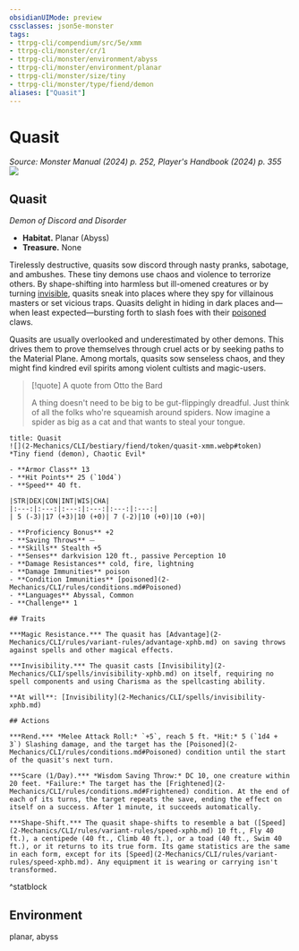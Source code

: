 ```yaml
---
obsidianUIMode: preview
cssclasses: json5e-monster
tags:
- ttrpg-cli/compendium/src/5e/xmm
- ttrpg-cli/monster/cr/1
- ttrpg-cli/monster/environment/abyss
- ttrpg-cli/monster/environment/planar
- ttrpg-cli/monster/size/tiny
- ttrpg-cli/monster/type/fiend/demon
aliases: ["Quasit"]
---
```

# Quasit
*Source: Monster Manual (2024) p. 252, Player's Handbook (2024) p. 355*  
![](2-Mechanics/CLI/books/monster-manual-2025/img/quasit.webp#right)

## Quasit

*Demon of Discord and Disorder*

- **Habitat.** Planar (Abyss)  
- **Treasure.** None  

Tirelessly destructive, quasits sow discord through nasty pranks, sabotage, and ambushes. These tiny demons use chaos and violence to terrorize others. By shape-shifting into harmless but ill-omened creatures or by turning [invisible](2-Mechanics/CLI/rules/conditions.md#Invisible), quasits sneak into places where they spy for villainous masters or set vicious traps. Quasits delight in hiding in dark places and—when least expected—bursting forth to slash foes with their [poisoned](2-Mechanics/CLI/rules/conditions.md#Poisoned) claws.

Quasits are usually overlooked and underestimated by other demons. This drives them to prove themselves through cruel acts or by seeking paths to the Material Plane. Among mortals, quasits sow senseless chaos, and they might find kindred evil spirits among violent cultists and magic-users.

> [!quote] A quote from Otto the Bard  
> 
> A thing doesn't need to be big to be gut-flippingly dreadful. Just think of all the folks who're squeamish around spiders. Now imagine a spider as big as a cat and that wants to steal your tongue.


```ad-statblock
title: Quasit
![](2-Mechanics/CLI/bestiary/fiend/token/quasit-xmm.webp#token)
*Tiny fiend (demon), Chaotic Evil*

- **Armor Class** 13 
- **Hit Points** 25 (`10d4`) 
- **Speed** 40 ft.

|STR|DEX|CON|INT|WIS|CHA|
|:---:|:---:|:---:|:---:|:---:|:---:|
| 5 (-3)|17 (+3)|10 (+0)| 7 (-2)|10 (+0)|10 (+0)|

- **Proficiency Bonus** +2
- **Saving Throws** ⏤
- **Skills** Stealth +5
- **Senses** darkvision 120 ft., passive Perception 10
- **Damage Resistances** cold, fire, lightning
- **Damage Immunities** poison
- **Condition Immunities** [poisoned](2-Mechanics/CLI/rules/conditions.md#Poisoned)
- **Languages** Abyssal, Common
- **Challenge** 1

## Traits

***Magic Resistance.*** The quasit has [Advantage](2-Mechanics/CLI/rules/variant-rules/advantage-xphb.md) on saving throws against spells and other magical effects.

***Invisibility.*** The quasit casts [Invisibility](2-Mechanics/CLI/spells/invisibility-xphb.md) on itself, requiring no spell components and using Charisma as the spellcasting ability.

**At will**: [Invisibility](2-Mechanics/CLI/spells/invisibility-xphb.md)

## Actions

***Rend.*** *Melee Attack Roll:* `+5`, reach 5 ft. *Hit:* 5 (`1d4 + 3`) Slashing damage, and the target has the [Poisoned](2-Mechanics/CLI/rules/conditions.md#Poisoned) condition until the start of the quasit's next turn.

***Scare (1/Day).*** *Wisdom Saving Throw:* DC 10, one creature within 20 feet. *Failure:* The target has the [Frightened](2-Mechanics/CLI/rules/conditions.md#Frightened) condition. At the end of each of its turns, the target repeats the save, ending the effect on itself on a success. After 1 minute, it succeeds automatically.

***Shape-Shift.*** The quasit shape-shifts to resemble a bat ([Speed](2-Mechanics/CLI/rules/variant-rules/speed-xphb.md) 10 ft., Fly 40 ft.), a centipede (40 ft., Climb 40 ft.), or a toad (40 ft., Swim 40 ft.), or it returns to its true form. Its game statistics are the same in each form, except for its [Speed](2-Mechanics/CLI/rules/variant-rules/speed-xphb.md). Any equipment it is wearing or carrying isn't transformed.
```
^statblock

## Environment

planar, abyss
